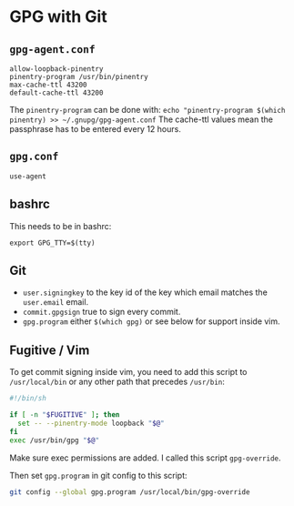 # GPG with Git

## `gpg-agent.conf`

```
allow-loopback-pinentry
pinentry-program /usr/bin/pinentry
max-cache-ttl 43200
default-cache-ttl 43200
```

The `pinentry-program` can be done with: `echo "pinentry-program $(which pinentry) >> ~/.gnupg/gpg-agent.conf`
The cache-ttl values mean the passphrase has to be entered every 12 hours.

## `gpg.conf`

```
use-agent
```

## bashrc

This needs to be in bashrc:

```
export GPG_TTY=$(tty)
```

## Git

- `user.signingkey` to the key id of the key which email matches the `user.email` email.
- `commit.gpgsign` true to sign every commit.
- `gpg.program` either `$(which gpg)` or see below for support inside vim.

## Fugitive / Vim

To get commit signing inside vim, you need to add this script to `/usr/local/bin` or any other path
that precedes `/usr/bin`:

```sh
#!/bin/sh

if [ -n "$FUGITIVE" ]; then
  set -- --pinentry-mode loopback "$@"
fi
exec /usr/bin/gpg "$@"
```

Make sure exec permissions are added.
I called this script `gpg-override`.

Then set `gpg.program` in git config to this script:

```sh
git config --global gpg.program /usr/local/bin/gpg-override
```
